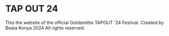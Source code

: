 # TAP OUT 24

This the website of the official Goldsmiths TAPOUT '24 Festival.
Created by Beata Konya 2024
All rights reserved.

